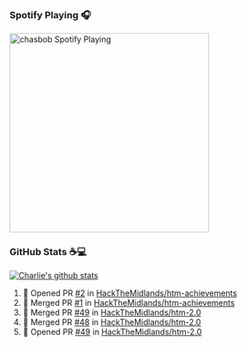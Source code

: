 ### Spotify Playing 🎧

[<img src="https://novatorem.chasbob.vercel.app/api/spotify" alt="chasbob Spotify Playing" width="350" />](https://open.spotify.com/user/charlie2026)

### GitHub Stats :coffee::computer:

[![Charlie's github stats](https://github-readme-stats-six-tau.vercel.app/api?username=chasbob&count_private=true&hide_rank=true&hide=stars&hide_title=true)](https://github.com/anuraghazra/github-readme-stats)

<!--START_SECTION:activity-->
1. 💪 Opened PR [#2](https://github.com/HackTheMidlands/htm-achievements/pull/2) in [HackTheMidlands/htm-achievements](https://github.com/HackTheMidlands/htm-achievements)
2. 🎉 Merged PR [#1](https://github.com/HackTheMidlands/htm-achievements/pull/1) in [HackTheMidlands/htm-achievements](https://github.com/HackTheMidlands/htm-achievements)
3. 🎉 Merged PR [#49](https://github.com/HackTheMidlands/htm-2.0/pull/49) in [HackTheMidlands/htm-2.0](https://github.com/HackTheMidlands/htm-2.0)
4. 🎉 Merged PR [#48](https://github.com/HackTheMidlands/htm-2.0/pull/48) in [HackTheMidlands/htm-2.0](https://github.com/HackTheMidlands/htm-2.0)
5. 💪 Opened PR [#49](https://github.com/HackTheMidlands/htm-2.0/pull/49) in [HackTheMidlands/htm-2.0](https://github.com/HackTheMidlands/htm-2.0)
<!--END_SECTION:activity-->
